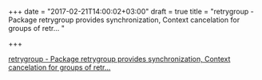 +++
date = "2017-02-21T14:00:02+03:00"
draft = true
title = "retrygroup - Package retrygroup provides synchronization, Context cancelation for groups of retr... "

+++

<p><a href="https://t.co/2GPaqG4l0z">retrygroup - Package retrygroup provides synchronization, Context cancelation for groups of retr... </a></p>
